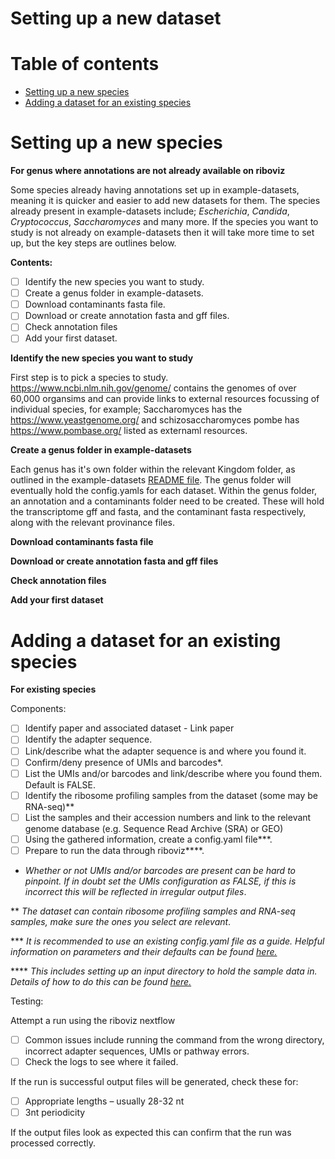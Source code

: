 # Setting up a new dataset 

# Table of contents

* [Setting up a new species](#newspecies)
* [Adding a dataset for an existing species](#existingspecies)


<a name="newspecies"/>


# Setting up a new species

**For genus where annotations are not already available on riboviz**

Some species already having annotations set up in example-datasets, meaning it is quicker and easier to add new datasets for them. The species already present in example-datasets include; *Escherichia*, *Candida*, *Cryptococcus*, *Saccharomyces* and many more. If the species you want to study is not already on example-datasets then it will take more time to set up, but the key steps are outlines below. 

**Contents:**

- [ ] Identify the new species you want to study.
- [ ] Create a genus folder in example-datasets.
- [ ] Download contaminants fasta file.
- [ ] Download or create annotation fasta and gff files.
- [ ] Check annotation files
- [ ] Add your first dataset.

**Identify the new species you want to study**

First step is to pick a species to study. https://www.ncbi.nlm.nih.gov/genome/ contains the genomes of over 60,000 organsims and can provide links to external resources focussing of individual species, for example; Saccharomyces has the https://www.yeastgenome.org/ and schizosaccharomyces pombe has https://www.pombase.org/ listed as externaml resources. 

**Create a genus folder in example-datasets**

Each genus has it's own folder within the relevant Kingdom folder, as outlined in the example-datasets [README file](https://github.com/riboviz/example-datasets#repository-structure-is-loosely-phylogenetic). The genus folder will eventually hold the config.yamls for each dataset. Within the genus folder, an annotation and a contaminants folder need to be created. These will hold the transcriptome gff and fasta, and the contaminant fasta respectively, along with the relevant provinance files.  

**Download contaminants fasta file**

**Download or create annotation fasta and gff files**

**Check annotation files**

**Add your first dataset**


<a name="existingspecies"/>

# Adding a dataset for an existing species 


**For existing species** 

Components: 

- [ ] Identify paper and associated dataset - Link paper
- [ ] Identify the adapter sequence. 
- [ ] Link/describe what the adapter sequence is and where you found it. 
- [ ] Confirm/deny presence of UMIs and barcodes*. 
- [ ] List the UMIs and/or barcodes and link/describe where you found them. Default is FALSE.
- [ ] Identify the ribosome profiling samples from the dataset (some may be RNA-seq)**
- [ ] List the samples and their accession numbers and link to the relevant genome database (e.g. Sequence Read Archive (SRA) or GEO)
- [ ] Using the gathered information, create a config.yaml file***.
- [ ] Prepare to run the data through riboviz****. 

*  *Whether or not UMIs and/or barcodes are present can be hard to pinpoint. If in doubt set the UMIs configuration as FALSE, if this is incorrect this will be reflected in irregular output files*. 

** *The dataset can contain ribosome profiling samples and RNA-seq samples, make sure the ones you select are relevant*. 

*** *It is recommended to use an existing config.yaml file as a guide. Helpful information on parameters and their defaults can be found [here.](https://github.com/riboviz/riboviz/blob/main/docs/user/prep-riboviz-config.md)* 

**** *This includes setting up an input directory to hold the sample data in. Details of how to do this can be found [here.](https://github.com/riboviz/riboviz/blob/main/docs/user/run-on-eddie.md#run-a-full-size-example-dataset)*

Testing:

Attempt a run using the riboviz nextflow 
- [ ] Common issues include running the command from the wrong directory, incorrect adapter sequences, UMIs or pathway errors. 
- [ ] Check the logs to see where it failed. 

If the run is successful output files will be generated, check these for:
- [ ] Appropriate lengths – usually 28-32 nt 
- [ ] 3nt periodicity 

If the output files look as expected this can confirm that the run was processed correctly.  

